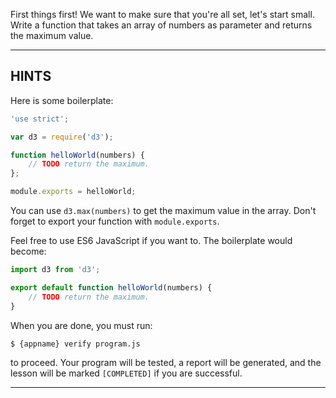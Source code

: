 First things first! We want to make sure that you're all set, let's start small.
Write a function that takes an array of numbers as parameter and returns the maximum value.

----------------------------------------------------------------------
## HINTS

Here is some boilerplate:

```js
'use strict';

var d3 = require('d3');

function helloWorld(numbers) {
    // TODO return the maximum.
};

module.exports = helloWorld;
```

You can use `d3.max(numbers)` to get the maximum value in the array. Don't forget to export your function with `module.exports`.

Feel free to use ES6 JavaScript if you want to. The boilerplate would become:

```js
import d3 from 'd3';

export default function helloWorld(numbers) {
    // TODO return the maximum.
}
```

When you are done, you must run:

```sh
$ {appname} verify program.js
```

to proceed. Your program will be tested, a report will be generated, and the lesson will be marked `[COMPLETED]` if you are successful.

----------------------------------------------------------------------
